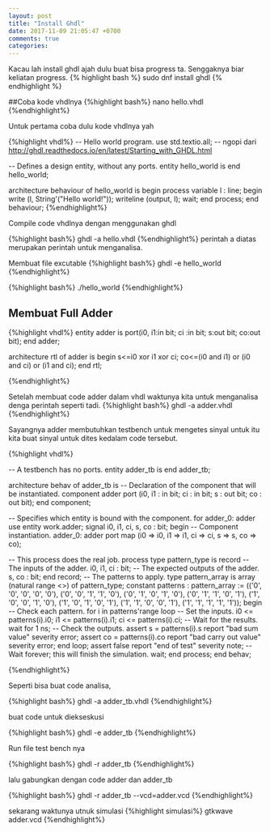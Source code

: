 ```yaml
---
layout: post
title: "Install Ghdl"
date: 2017-11-09 21:05:47 +0700
comments: true
categories: 
---
```


Kacau lah install ghdl ajah dulu buat bisa progress ta. Senggaknya biar keliatan progress.
{% highlight bash %}
sudo dnf install ghdl
{% endhighlight %}

##Coba kode vhdlnya
{%highlight bash%}
nano hello.vhdl
{%endhighlight%}

Untuk pertama coba dulu kode vhdlnya yah

{%highlight vhdl%}
--  Hello world program.
use std.textio.all; -- ngopi dari http://ghdl.readthedocs.io/en/latest/Starting_with_GHDL.html

--  Defines a design entity, without any ports.
entity hello_world is
end hello_world;

architecture behaviour of hello_world is
begin
   process
      variable l : line;
   begin
      write (l, String'("Hello world!"));
      writeline (output, l);
      wait;
   end process;
end behaviour;
{%endhighlight%}

Compile code vhdlnya dengan menggunakan ghdl

{%highlight bash%}
ghdl -a hello.vhdl
{%endhighlight%}
perintah a diatas merupakan perintah untuk menganalisa.

Membuat file excutable 
{%highlight bash%}
ghdl -e hello_world
{%endhighlight%}

{%highlight bash%}
./hello_world
{%endhighlight%}


## Membuat Full Adder

{%highlight vhdl%}
entity adder is
	port(i0, i1:in bit; ci :in bit; s:out bit; co:out bit);
end adder;

architecture rtl of adder is
begin
	s<=i0 xor i1 xor ci;
	co<=(i0 and i1) or (i0 and ci) or (i1 and ci);
end rtl;

{%endhighlight%}

Setelah membuat code adder dalam vhdl waktunya kita untuk menganalisa denga perintah seperti tadi.
{%highlight bash%}
ghdl -a adder.vhdl
{%endhighlight%}

Sayangnya adder membutuhkan testbench untuk mengetes sinyal untuk itu kita buat 
sinyal untuk dites kedalam code tersebut.

{%highlight vhdl%}


--  A testbench has no ports.
entity adder_tb is
end adder_tb;

architecture behav of adder_tb is
   --  Declaration of the component that will be instantiated.
   component adder
     port (i0, i1 : in bit; ci : in bit; s : out bit; co : out bit);
   end component;

   --  Specifies which entity is bound with the component.
   for adder_0: adder use entity work.adder;
   signal i0, i1, ci, s, co : bit;
begin
   --  Component instantiation.
   adder_0: adder port map (i0 => i0, i1 => i1, ci => ci,
                            s => s, co => co);

   --  This process does the real job.
   process
      type pattern_type is record
         --  The inputs of the adder.
         i0, i1, ci : bit;
         --  The expected outputs of the adder.
         s, co : bit;
      end record;
      --  The patterns to apply.
      type pattern_array is array (natural range <>) of pattern_type;
      constant patterns : pattern_array :=
        (('0', '0', '0', '0', '0'),
         ('0', '0', '1', '1', '0'),
         ('0', '1', '0', '1', '0'),
         ('0', '1', '1', '0', '1'),
         ('1', '0', '0', '1', '0'),
         ('1', '0', '1', '0', '1'),
         ('1', '1', '0', '0', '1'),
         ('1', '1', '1', '1', '1'));
   begin
      --  Check each pattern.
      for i in patterns'range loop
         --  Set the inputs.
         i0 <= patterns(i).i0;
         i1 <= patterns(i).i1;
         ci <= patterns(i).ci;
         --  Wait for the results.
         wait for 1 ns;
         --  Check the outputs.
         assert s = patterns(i).s
            report "bad sum value" severity error;
         assert co = patterns(i).co
            report "bad carry out value" severity error;
      end loop;
      assert false report "end of test" severity note;
      --  Wait forever; this will finish the simulation.
      wait;
   end process;
end behav;


{%endhighlight%}

Seperti bisa buat code analisa,



{%highlight bash%}
ghdl -a adder_tb.vhdl
{%endhighlight%}

buat code untuk diekseskusi

{%highlight bash%}
ghdl -e adder_tb
{%endhighlight%}

Run file test bench nya

{%highlight bash%}
ghdl -r adder_tb
{%endhighlight%}

lalu gabungkan dengan code adder dan adder_tb

{%highlight bash%}
ghdl -r adder_tb --vcd=adder.vcd
{%endhighlight%}

sekarang waktunya utnuk simulasi
{%highlight simulasi%}
gtkwave adder.vcd
{%endhighlight%}

